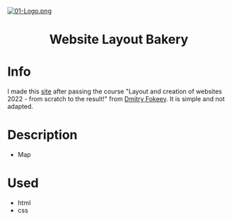 [![01-Logo.png](https://i.postimg.cc/nhcF1jrb/01-Logo.png)](https://postimg.cc/HVR1YLbB)

<h1 align="center">Website Layout Bakery</h1>

# Info
I made this [site](https://klimstepuchev.github.io/Bakery/) after passing the course "Layout and creation of websites 2022 - from scratch to the result!" from [Dmitry Fokeev](https://www.udemy.com/user/dmitrii-4275/). It is simple and not adapted.

# Description
* Map

# Used
* html
* css
